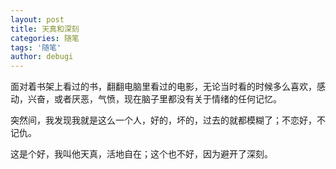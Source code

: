 ```yaml
---
layout: post
title: 天真和深刻
categories: 随笔
tags: '随笔'
author: debugi
---
```


面对着书架上看过的书，翻翻电脑里看过的电影，无论当时看的时候多么喜欢，感动，兴奋，或者厌恶，气愤，现在脑子里都没有关于情绪的任何记忆。    

突然间，我发现我就是这么一个人，好的，坏的，过去的就都模糊了；不恋好，不记仇。    

这是个好，我叫他天真，活地自在；这个也不好，因为避开了深刻。 